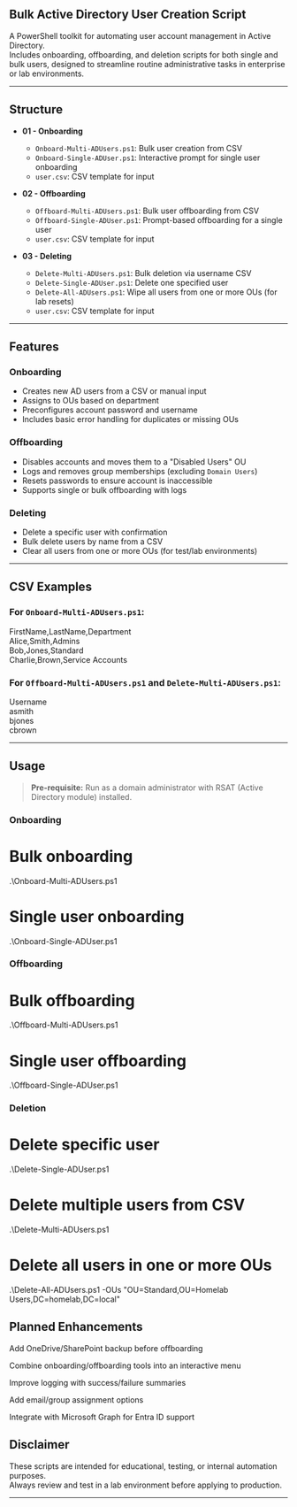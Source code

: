 ## Bulk Active Directory User Creation Script
A PowerShell toolkit for automating user account management in Active Directory.  
Includes onboarding, offboarding, and deletion scripts for both single and bulk users, designed to streamline routine administrative tasks in enterprise or lab environments.

---

## Structure

- **01 - Onboarding**
  - `Onboard-Multi-ADUsers.ps1`: Bulk user creation from CSV
  - `Onboard-Single-ADUser.ps1`: Interactive prompt for single user onboarding
  - `user.csv`: CSV template for input

- **02 - Offboarding**
  - `Offboard-Multi-ADUsers.ps1`: Bulk user offboarding from CSV
  - `Offboard-Single-ADUser.ps1`: Prompt-based offboarding for a single user
  - `user.csv`: CSV template for input

- **03 - Deleting**
  - `Delete-Multi-ADUsers.ps1`: Bulk deletion via username CSV
  - `Delete-Single-ADUser.ps1`: Delete one specified user
  - `Delete-All-ADUsers.ps1`: Wipe all users from one or more OUs (for lab resets)
  - `user.csv`: CSV template for input

---

## Features

### Onboarding
- Creates new AD users from a CSV or manual input
- Assigns to OUs based on department
- Preconfigures account password and username
- Includes basic error handling for duplicates or missing OUs

### Offboarding
- Disables accounts and moves them to a "Disabled Users" OU
- Logs and removes group memberships (excluding `Domain Users`)
- Resets passwords to ensure account is inaccessible
- Supports single or bulk offboarding with logs

### Deleting
- Delete a specific user with confirmation
- Bulk delete users by name from a CSV
- Clear all users from one or more OUs (for test/lab environments)

---

## CSV Examples

### For `Onboard-Multi-ADUsers.ps1`:
FirstName,LastName,Department  
Alice,Smith,Admins  
Bob,Jones,Standard  
Charlie,Brown,Service Accounts  

### For `Offboard-Multi-ADUsers.ps1` and `Delete-Multi-ADUsers.ps1`:
Username  
asmith  
bjones  
cbrown  

---

## Usage

> **Pre-requisite:** Run as a domain administrator with RSAT (Active Directory module) installed.

### Onboarding

# Bulk onboarding
.\Onboard-Multi-ADUsers.ps1

# Single user onboarding
.\Onboard-Single-ADUser.ps1

### Offboarding

# Bulk offboarding
.\Offboard-Multi-ADUsers.ps1

# Single user offboarding
.\Offboard-Single-ADUser.ps1

### Deletion

# Delete specific user
.\Delete-Single-ADUser.ps1

# Delete multiple users from CSV
.\Delete-Multi-ADUsers.ps1

# Delete all users in one or more OUs
.\Delete-All-ADUsers.ps1 -OUs "OU=Standard,OU=Homelab Users,DC=homelab,DC=local"

## Planned Enhancements

Add OneDrive/SharePoint backup before offboarding

Combine onboarding/offboarding tools into an interactive menu

Improve logging with success/failure summaries

Add email/group assignment options

Integrate with Microsoft Graph for Entra ID support

## Disclaimer

These scripts are intended for educational, testing, or internal automation purposes.  
Always review and test in a lab environment before applying to production.  

---
